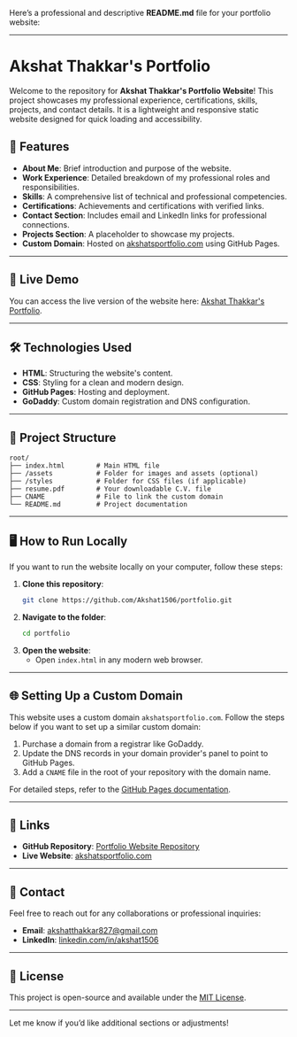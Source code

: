 Here’s a professional and descriptive **README.md** file for your portfolio website:

---

# Akshat Thakkar's Portfolio

Welcome to the repository for **Akshat Thakkar's Portfolio Website**! This project showcases my professional experience, certifications, skills, projects, and contact details. It is a lightweight and responsive static website designed for quick loading and accessibility.

## 🌟 Features

- **About Me**: Brief introduction and purpose of the website.
- **Work Experience**: Detailed breakdown of my professional roles and responsibilities.
- **Skills**: A comprehensive list of technical and professional competencies.
- **Certifications**: Achievements and certifications with verified links.
- **Contact Section**: Includes email and LinkedIn links for professional connections.
- **Projects Section**: A placeholder to showcase my projects.
- **Custom Domain**: Hosted on [akshatsportfolio.com](https://akshatsportfolio.com) using GitHub Pages.

---

## 🚀 Live Demo

You can access the live version of the website here: [Akshat Thakkar's Portfolio](https://akshatsportfolio.com).

---

## 🛠️ Technologies Used

- **HTML**: Structuring the website's content.
- **CSS**: Styling for a clean and modern design.
- **GitHub Pages**: Hosting and deployment.
- **GoDaddy**: Custom domain registration and DNS configuration.

---

## 📂 Project Structure

```
root/
├── index.html        # Main HTML file
├── /assets           # Folder for images and assets (optional)
├── /styles           # Folder for CSS files (if applicable)
├── resume.pdf        # Your downloadable C.V. file
├── CNAME             # File to link the custom domain
└── README.md         # Project documentation
```

---

## 🖥️ How to Run Locally

If you want to run the website locally on your computer, follow these steps:

1. **Clone this repository**:
   ```bash
   git clone https://github.com/Akshat1506/portfolio.git
   ```
2. **Navigate to the folder**:
   ```bash
   cd portfolio
   ```
3. **Open the website**:
   - Open `index.html` in any modern web browser.

---

## 🌐 Setting Up a Custom Domain

This website uses a custom domain `akshatsportfolio.com`. Follow the steps below if you want to set up a similar custom domain:

1. Purchase a domain from a registrar like GoDaddy.
2. Update the DNS records in your domain provider's panel to point to GitHub Pages.
3. Add a `CNAME` file in the root of your repository with the domain name.

For detailed steps, refer to the [GitHub Pages documentation](https://docs.github.com/en/pages).

---

## 🔗 Links

- **GitHub Repository**: [Portfolio Website Repository](https://github.com/Akshat1506/portfolio)
- **Live Website**: [akshatsportfolio.com](https://akshatsportfolio.com)

---

## 📧 Contact

Feel free to reach out for any collaborations or professional inquiries:

- **Email**: [akshatthakkar827@gmail.com](mailto:akshatthakkar827@gmail.com)
- **LinkedIn**: [linkedin.com/in/akshat1506](https://www.linkedin.com/in/akshat1506)

---

## 📝 License

This project is open-source and available under the [MIT License](LICENSE).

---

Let me know if you’d like additional sections or adjustments!
